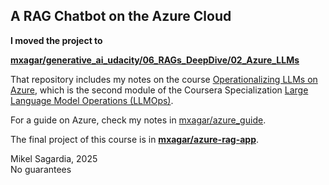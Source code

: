 ## A RAG Chatbot on the Azure Cloud

**I moved the project to**

**[mxagar/generative_ai_udacity/06_RAGs_DeepDive/02_Azure_LLMs](https://github.com/mxagar/generative_ai_udacity/tree/main/06_RAGs_DeepDive/02_Azure_LLMs)**

That repository includes my notes on the course [Operationalizing LLMs on Azure](https://www.coursera.org/learn/llmops-azure), which is the second module of the Coursera Specialization [Large Language Model Operations (LLMOps)](https://www.coursera.org/specializations/large-language-model-operations).

For a guide on Azure, check my notes in [mxagar/azure_guide](https://github.com/mxagar/azure_guide).

The final project of this course is in **[mxagar/azure-rag-app](https://github.com/mxagar/azure-rag-app)**.

Mikel Sagardia, 2025  
No guarantees
